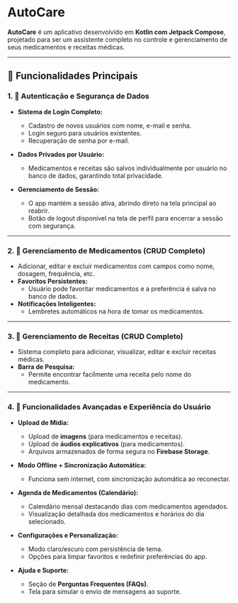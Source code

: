# AutoCare

**AutoCare** é um aplicativo desenvolvido em **Kotlin com Jetpack Compose**, projetado para ser um assistente completo no controle e gerenciamento de seus medicamentos e receitas médicas.

---

## 🚀 Funcionalidades Principais

### 1. 🔐 Autenticação e Segurança de Dados

- **Sistema de Login Completo:**
  - Cadastro de novos usuários com nome, e-mail e senha.
  - Login seguro para usuários existentes.
  - Recuperação de senha por e-mail.

- **Dados Privados por Usuário:**
  - Medicamentos e receitas são salvos individualmente por usuário no banco de dados, garantindo total privacidade.

- **Gerenciamento de Sessão:**
  - O app mantém a sessão ativa, abrindo direto na tela principal ao reabrir.
  - Botão de logout disponível na tela de perfil para encerrar a sessão com segurança.

---

### 2. 💊 Gerenciamento de Medicamentos (CRUD Completo)

- Adicionar, editar e excluir medicamentos com campos como nome, dosagem, frequência, etc.
- **Favoritos Persistentes:**
  - Usuário pode favoritar medicamentos e a preferência é salva no banco de dados.
- **Notificações Inteligentes:**
  - Lembretes automáticos na hora de tomar os medicamentos.

---

### 3. 🧾 Gerenciamento de Receitas (CRUD Completo)

- Sistema completo para adicionar, visualizar, editar e excluir receitas médicas.
- **Barra de Pesquisa:**
  - Permite encontrar facilmente uma receita pelo nome do medicamento.

---

### 4. 🧠 Funcionalidades Avançadas e Experiência do Usuário

- **Upload de Mídia:**
  - Upload de **imagens** (para medicamentos e receitas).
  - Upload de **áudios explicativos** (para medicamentos).
  - Arquivos armazenados de forma segura no **Firebase Storage**.

- **Modo Offline + Sincronização Automática:**
  - Funciona sem internet, com sincronização automática ao reconectar.

- **Agenda de Medicamentos (Calendário):**
  - Calendário mensal destacando dias com medicamentos agendados.
  - Visualização detalhada dos medicamentos e horários do dia selecionado.

- **Configurações e Personalização:**
  - Modo claro/escuro com persistência de tema.
  - Opções para limpar favoritos e redefinir preferências do app.

- **Ajuda e Suporte:**
  - Seção de **Perguntas Frequentes (FAQs)**.
  - Tela para simular o envio de mensagens ao suporte.





